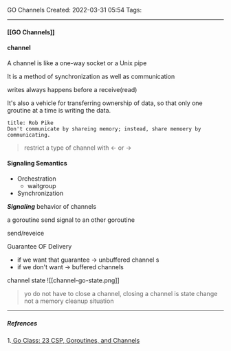 GO Channels
Created: 2022-03-31 05:54
Tags: 
____

#### [[GO Channels]]




#### channel
A channel is like a one-way socket or a Unix pipe

It is a method of synchronization as well as communication

writes always happens before a receive(read)

It's also a vehicle for transferring ownership of data, so that only one groutine at a time is writing the data.

```ad-quote
title: Rob Pike
Don't communicate by shareing memory; instead, share memoery by communicating.
```


>restrict a type of channel with <- or ->


#### Signaling Semantics

- Orchestration
	- waitgroup
- Synchronization

___Signaling___ behavior of channels

a goroutine send signal to an other goroutine

send/reveice

Guarantee OF Delivery
- if we want that guarantee -> unbuffered channel s
- if we don't want -> buffered channels


channel state
![[channel-go-state.png]]
>yo do not have to close a channel, closing a channel is state change not a memory cleanup situation



_____
##### Refrences
1.[ Go Class: 23 CSP, Goroutines, and Channels](https://www.youtube.com/watch?v=zJd7Dvg3XCk)



